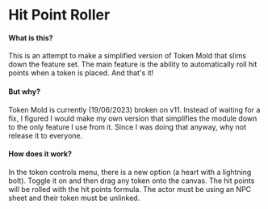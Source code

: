 # Hit Point Roller

#### What is this?
This is an attempt to make a simplified version of Token Mold that slims down the feature set. The main feature is the ability to automatically roll hit points when a token is placed. And that's it!

#### But why?
Token Mold is currently (19/06/2023) broken on v11. Instead of waiting for a fix, I figured I would make my own version that simplifies the module down to the only feature I use from it. Since I was doing that anyway, why not release it to everyone.

#### How does it work?
In the token controls menu, there is a new option (a heart with a lightning bolt). Toggle it on and then drag any token onto the canvas. The hit points will be rolled with the hit points formula. The actor must be using an NPC sheet and their token must be unlinked.